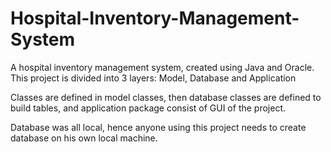 # Hospital-Inventory-Management-System
A hospital inventory management system, created using Java and Oracle. 
This project is divided into 3 layers:
Model, Database and Application

Classes are defined in model classes, then database classes are defined to build tables, and application package consist of GUI of the project. 

Database was all local, hence anyone using this project needs to create database on his own local machine.
